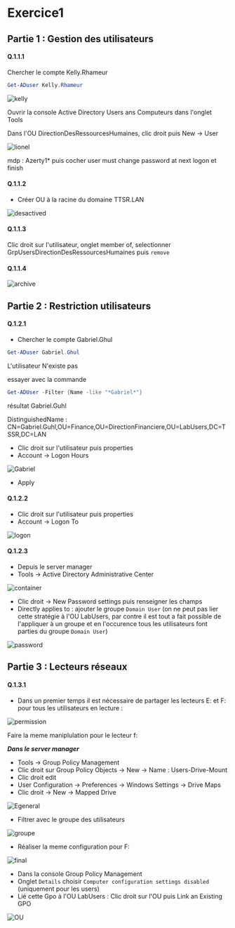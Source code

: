 # Exercice1

## Partie 1 : Gestion des utilisateurs

#### Q.1.1.1

Chercher le compte Kelly.Rhameur

```powershell
Get-ADuser Kelly.Rhameur
```
![kelly](https://github.com/Seyia11/Checkpoint-3/blob/main/Capture/Exercice%201/kelly.PNG?raw=true)

Ouvrir la console Active Directory Users ans Computeurs dans l'onglet Tools

Dans l'OU DirectionDesRessourcesHumaines, clic droit puis New -> User

![lionel](https://github.com/Seyia11/Checkpoint-3/blob/main/Capture/Exercice%201/lionel.PNG?raw=true)

mdp : Azerty1* puis cocher user must change password at next logon et finish



#### Q.1.1.2

- Créer OU à la racine du domaine TTSR.LAN

![desactived](https://github.com/Seyia11/Checkpoint-3/blob/main/Capture/Exercice%201/desactived.PNG?raw=true)

#### Q.1.1.3

Clic droit sur l'utilisateur, onglet member of, selectionner GrpUsersDirectionDesRessourcesHumaines puis ``remove``


#### Q.1.1.4

![archive](https://github.com/Seyia11/Checkpoint-3/blob/main/Capture/Exercice%201/archive.PNG?raw=true)


## Partie 2 : Restriction utilisateurs

#### Q.1.2.1

- Chercher le compte Gabriel.Ghul

```powershell
Get-ADuser Gabriel.Ghul
```
L'utilisateur N'existe pas

essayer avec la commande
```powershell
Get-ADUser -Filter {Name -like "*Gabriel*"}
```
résultat Gabriel.Guhl

DistinguishedName : CN=Gabriel.Guhl,OU=Finance,OU=DirectionFinanciere,OU=LabUsers,DC=TSSR,DC=LAN

- Clic droit sur l'utilisateur puis properties
- Account -> Logon Hours

![Gabriel](https://github.com/Seyia11/Checkpoint-3/blob/main/Capture/Exercice%201/gabriel.PNG?raw=true)

- Apply


#### Q.1.2.2

- Clic droit sur l'utilisateur puis properties
- Account -> Logon To

![logon](https://github.com/Seyia11/Checkpoint-3/blob/main/Capture/Exercice%201/logon.PNG?raw=true)


#### Q.1.2.3

- Depuis le server manager 
- Tools -> Active Directory Administrative Center

![container](https://github.com/Seyia11/Checkpoint-3/blob/main/Capture/Exercice%201/container.PNG?raw=true)

- Clic droit -> New Password settings puis renseigner les champs
- Directly applies to : ajouter le groupe ``Domain User`` (on ne peut pas lier cette stratégie à l'OU LabUsers, par contre il est tout a fait possible de l'appliquer à un groupe et en l'occurence tous les utilisateurs font parties du groupe ``Domain User``)

![password](https://github.com/Seyia11/Checkpoint-3/blob/main/Capture/Exercice%201/password.PNG?raw=true)



## Partie 3 : Lecteurs réseaux

#### Q.1.3.1 

- Dans un premier temps il est nécessaire de partager les lecteurs E: et F: pour tous les utilisateurs en lecture :


![permission](https://github.com/Seyia11/Checkpoint-3/blob/main/Capture/Exercice%201/permission.PNG?raw=true)

Faire la meme maniplulation pour le lecteur f:


**_Dans le server manager_**

- Tools -> Group Policy Management
- Clic droit sur Group Policy Objects -> New -> Name : Users-Drive-Mount
- Clic droit edit
- User Configuration -> Preferences -> Windows Settings -> Drive Maps
- Clic droit -> New -> Mapped Drive

![Egeneral](https://github.com/Seyia11/Checkpoint-3/blob/main/Capture/Exercice%201/Egeneral.PNG?raw=true)

- Filtrer avec le groupe des utilisateurs

![groupe](https://github.com/Seyia11/Checkpoint-3/blob/main/Capture/Exercice%201/groupe.PNG?raw=true)

- Réaliser la meme configuration pour F:

![final](https://github.com/Seyia11/Checkpoint-3/blob/main/Capture/Exercice%201/final.PNG?raw=true)

- Dans la console Group Policy Management
- Onglet ``Details`` choisir ``Computer configuration settings disabled`` (uniquement pour les users) 
- Lié cette Gpo à l'OU LabUsers : Clic droit sur l'OU puis Link an Existing GPO

![OU](https://github.com/Seyia11/Checkpoint-3/blob/main/Capture/Exercice%201/OU.PNG?raw=true)


